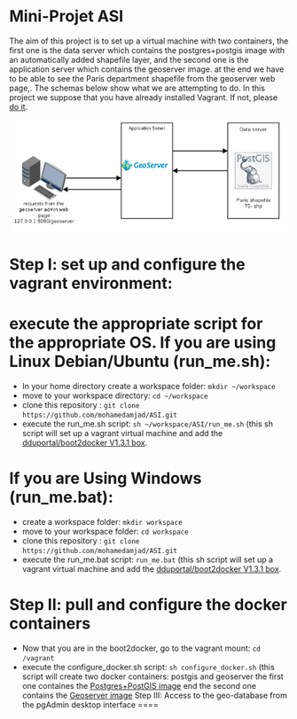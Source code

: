 Mini-Projet ASI
=======
The aim of this project is to set up a virtual machine with two containers, the first one is the data server which contains the postgres+postgis image with an automatically added shapefile layer, and the second one is the application server which contains the geoserver image.
at the end we have to be able to see the Paris department shapefile from the geoserver web page,. The schemas below show what we are attempting to do.
In this project we suppose that you have already installed Vagrant. If not, please [do it](https://docs.vagrantup.com/v2/installation/).

![Alt text](images/diagramme1.png?raw=true)

Step I: set up and configure the vagrant environment:
====
execute the appropriate script for the appropriate OS.
If you are using Linux Debian/Ubuntu (run_me.sh):
=
- In your home directory create a workspace folder: `mkdir ~/workspace`
- move to your workspace directory: `cd ~/workspace`
- clone this repository : `git clone https://github.com/mohamedamjad/ASI.git`
- execute the run_me.sh script: `sh ~/workspace/ASI/run_me.sh` (this sh script will set up a vagrant virtual machine and add the [dduportal/boot2docker V1.3.1 box](https://vagrantcloud.com/dduportal/boxes/boot2docker/versions).

If you are Using Windows (run_me.bat):
=
- create a workspace folder: `mkdir workspace`
- move to your workspace folder: `cd workspace`
- clone this repository : `git clone https://github.com/mohamedamjad/ASI.git`
- execute the run_me.bat script: `run_me.bat` (this sh script will set up a vagrant virtual machine and add the [dduportal/boot2docker V1.3.1 box](https://vagrantcloud.com/dduportal/boxes/boot2docker/versions).

Step II: pull and configure the docker containers
====

- Now that you are in the boot2docker, go to the vagrant mount: `cd /vagrant`
- execute the configure_docker.sh script: `sh configure_docker.sh` (this script will create two docker containers: postgis and geoserver the first one containes the [Postgres+PostGIS image](https://registry.hub.docker.com/u/jamesbrink/postgresql/) end the second one contains the [Geoserver image](https://registry.hub.docker.com/u/kartoza/geoserver/) 
Step III: Access to the geo-database from the pgAdmin desktop interface
====
